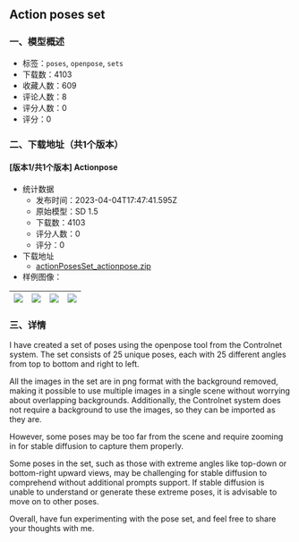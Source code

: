## Action poses set
### 一、模型概述

- 标签：`poses`, `openpose`, `sets`
- 下载数：4103
- 收藏人数：609
- 评论人数：8
- 评分人数：0
- 评分：0

### 二、下载地址（共1个版本）

#### [版本1/共1个版本] Actionpose

- 统计数据
  - 发布时间：2023-04-04T17:47:41.595Z
  - 原始模型：SD 1.5
  - 下载数：4103
  - 评分人数：0
  - 评分：0
- 下载地址
  - [actionPosesSet_actionpose.zip](https://civitai.com/api/download/models/36240)
- 样例图像：

| <img src="https://image.civitai.com/xG1nkqKTMzGDvpLrqFT7WA/87917241-596a-4312-2d77-b159c85b4900/width=450/424323.jpeg" /> | <img src="https://image.civitai.com/xG1nkqKTMzGDvpLrqFT7WA/6a533b95-5a94-4ebb-d5cb-f0681192a100/width=450/424321.jpeg" /> | <img src="https://image.civitai.com/xG1nkqKTMzGDvpLrqFT7WA/81ec797c-e5c1-4cea-7646-7bef0a851900/width=450/424322.jpeg" /> | <img src="https://image.civitai.com/xG1nkqKTMzGDvpLrqFT7WA/d41d7fd3-0de9-43fc-b181-1b4681bd1400/width=450/424324.jpeg" /> |
| ---- | ---- | ---- | ---- |


### 三、详情
<p>I have created a set of poses using the openpose tool from the Controlnet system. The set consists of 25 unique poses, each with 25 different angles from top to bottom and right to left. </p><p>All the images in the set are in png format with the background removed, making it possible to use multiple images in a single scene without worrying about overlapping backgrounds. Additionally, the Controlnet system does not require a background to use the images, so they can be imported as they are. </p><p></p><p>However, some poses may be too far from the scene and require zooming in for stable diffusion to capture them properly. </p><p>Some poses in the set, such as those with extreme angles like top-down or bottom-right upward views, may be challenging for stable diffusion to comprehend without additional prompts support. If stable diffusion is unable to understand or generate these extreme poses, it is advisable to move on to other poses. </p><p>Overall, have fun experimenting with the pose set, and feel free to share your thoughts with me.</p>
